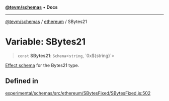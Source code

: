 [**@tevm/schemas**](../../README.md) • **Docs**

***

[@tevm/schemas](../../modules.md) / [ethereum](../README.md) / SBytes21

# Variable: SBytes21

> `const` **SBytes21**: `Schema`\<`string`, \`0x$\{string\}\`\>

[Effect schema](https://github.com/Effect-TS/schema) for the Bytes21 type.

## Defined in

[experimental/schemas/src/ethereum/SBytesFixed/SBytesFixed.js:502](https://github.com/evmts/tevm-monorepo/blob/main/experimental/schemas/src/ethereum/SBytesFixed/SBytesFixed.js#L502)
